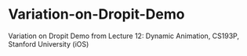# Variation-on-Dropit-Demo
Variation on Dropit Demo from Lecture 12: Dynamic Animation, CS193P, Stanford University (iOS)
